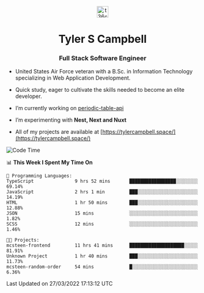 <p align="center">
<a href="https://www.linkedin.com/in/t36campbell" target="blank"><img align="center" src="https://ik.imagekit.io/t36campbell/Portfolio/linkedin.png.original_m8bbGgPh6.png" alt="t36campbell" height="30" width="30" /></a>
</p>
<h1 align="center">Tyler S Campbell</h1>
<h3 align="center">Full Stack Software Engineer</h3>

* United States Air Force veteran with a B.Sc. in Information Technology specializing in Web Application Development. 

* Quick study, eager to cultivate the skills needed to become an elite developer.

* I’m currently working on [periodic-table-api](https://github.com/t36campbell/periodic-table-api)

* I’m experimenting with **Nest, Next and Nuxt**

* All of my projects are available at [https://tylercampbell.space/](https://tylercampbell.space/)

<!--START_SECTION:waka-->
![Code Time](http://img.shields.io/badge/Code%20Time-1%2C526%20hrs%201%20min-blue)

📊 **This Week I Spent My Time On** 

```text
💬 Programming Languages: 
TypeScript               9 hrs 52 mins       █████████████████░░░░░░░░   69.14% 
JavaScript               2 hrs 1 min         ███░░░░░░░░░░░░░░░░░░░░░░   14.19% 
HTML                     1 hr 50 mins        ███░░░░░░░░░░░░░░░░░░░░░░   12.88% 
JSON                     15 mins             ░░░░░░░░░░░░░░░░░░░░░░░░░   1.82% 
SCSS                     12 mins             ░░░░░░░░░░░░░░░░░░░░░░░░░   1.46%

🐱‍💻 Projects: 
mcsteen-frontend         11 hrs 41 mins      ████████████████████░░░░░   81.91% 
Unknown Project          1 hr 40 mins        ███░░░░░░░░░░░░░░░░░░░░░░   11.73% 
mcsteen-random-order     54 mins             █░░░░░░░░░░░░░░░░░░░░░░░░   6.36%

```


 Last Updated on 27/03/2022 17:13:12 UTC
<!--END_SECTION:waka-->
